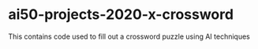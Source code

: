 # ai50-projects-2020-x-crossword
This contains code used to fill out a crossword puzzle using AI techniques
